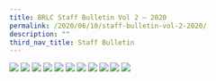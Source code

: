 ```yaml
---
title: BRLC Staff Bulletin Vol 2 – 2020
permalink: /2020/06/10/staff-bulletin-vol-2-2020/
description: ""
third_nav_title: Staff Bulletin
---
```

<img src="/images/00012.jpg">
<img src="/images/0002-1-724x1024.jpg">
<img src="/images/0003-1-724x1024.jpg">
<img src="/images/0004-1-724x1024.jpg">
<img src="/images/0005-1-724x1024.jpg">
<img src="/images/0006-724x1024.jpg">
<img src="/images/0007-724x1024.jpg">
<img src="/images/0008-724x1024.jpg">
<img src="/images/0009-724x1024.jpg">
<img src="/images/0010-724x1024.jpg">
<img src="/images/0011.jpg">
